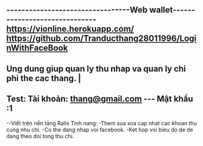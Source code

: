 ---------------------------------Web wallet------------------------------
https://vionline.herokuapp.com/
https://github.com/Tranducthang28011996/LoginWithFaceBook
--------------------------------------------------------------------------
Ung dung giup quan ly thu nhap va quan ly chi phi the cac thang.		    		|
--------------------------------------------------------------------------
Test:
Tài khoản:  thang@gmail.com --- Mật khẩu :1
----------------------------------------------------------------------------
--Viết trên nền tảng Rails 
	Tinh nang: 
		-Them sua xoa cap nhat cac khoan thu cung nhu chi.
		-Co the dang nhap voi facebook.
		-Ket hop voi bieu do de de dang theo doi tong thu chi.
